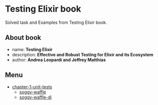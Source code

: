 # Testing Elixir book

Solved task and Examples from Testing Elixir book.

## About book

- name: **Testing Elixir**
- description: **Effective and Robust Testing for Elixir and its Ecosystem**
- author: **Andrea Leopardi and Jeffrey Matthias**

## Menu

- [chapter-1-unit-tests](chapter-1-unit-tests)
    - [soggy-waffle](chapter-1-unit-tests/soggy_waffle)
    - [soggy-waffle-di](chapter-1-unit-tests/soggy_waffle_di)
